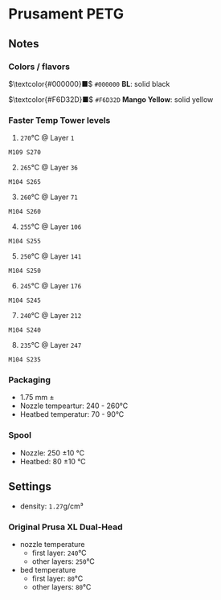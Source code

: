 # Prusament PETG

## Notes

### Colors / flavors

$\textcolor{#000000}■$ `#000000` **BL**: solid black

$\textcolor{#F6D32D}■$ `#F6D32D` **Mango Yellow**: solid yellow

### Faster Temp Tower levels

1. `270`°C @ Layer `1`
```
M109 S270
```
2. `265`°C @ Layer `36`
```
M104 S265
```
3. `260`°C @ Layer `71`
```
M104 S260
```
4. `255`°C @ Layer `106`
```
M104 S255
```
5. `250`°C @ Layer `141`
```
M104 S250
```
6. `245`°C @ Layer `176`
```
M104 S245
```
7. `240`°C @ Layer `212`
```
M104 S240
```
8. `235`°C @ Layer `247`
```
M104 S235
```

### Packaging

- 1.75 mm ±
- Nozzle tempeartur: 240 - 260°C
- Heatbed temperatur: 70 - 90°C

### Spool

- Nozzle: 250 ±10 °C
- Heatbed: 80 ±10 °C

## Settings

- density: `1.27`g/cm³

### Original Prusa XL Dual-Head

- nozzle temperature
    - first layer: `240`°C
    - other layers: `250`°C
- bed temperature
    - first layer: `80`°C
    - other layers: `80`°C
